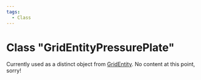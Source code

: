 ```yaml
---
tags:
  - Class
---
```

# Class "GridEntityPressurePlate"

Currently used as a distinct object from [GridEntity](GridEntity.md). No content at this point, sorry!